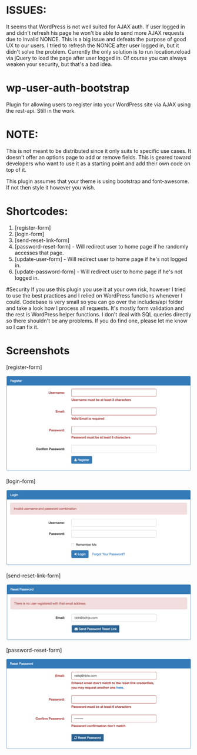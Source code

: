 # ISSUES:
It seems that WordPress is not well suited for AJAX auth. If user logged in and didn't refresh his page he won't be able to send more AJAX requests due to invalid NONCE. This is a big issue and defeats the purpose of good UX to our users. I tried to refresh the NONCE after user logged in, but it didn't solve the problem. Currently the only solution is to run location.reload via jQuery to load the page after user logged in. Of course you can always weaken your security, but that's a bad idea. 

# wp-user-auth-bootstrap
Plugin for allowing users to register into your WordPress site via AJAX using the rest-api. Still in the work.

# NOTE:
This is not meant to be distributed since it only suits to specific use cases. It doesn't offer an options page to add or remove fields. This is geared toward developers who want to use it as a starting point and add their own code on top of it.

This plugin assumes that your theme is using bootstrap and font-awesome. If not then style it however you wish.

# Shortcodes:
1. [register-form]
2. [login-form]
3. [send-reset-link-form]
4. [password-reset-form] - Will redirect user to home page if he randomly accesses that page.
5. [update-user-form] - Will redirect user to home page if he's not logged in.
6. [update-password-form] - Will redirect user to home page if he's not logged in.

#Security
If you use this plugin you use it at your own risk, however I tried to use the best practices and I relied on WordPress functions whenever I could. Codebase is very small so you can go over the includes/api folder and take a look how I process all requests. It's mostly form validation and the rest is WordPress helper functions. I don't deal with SQL queries directly so there shouldn't be any problems. If you do find one, please let me know so I can fix it.

# Screenshots
[register-form]

![register](screenshots/register.png)

[login-form]

![login](screenshots/login.png)

[send-reset-link-form]

![reset-link](screenshots/reset-link.png)

[password-reset-form]

![reset-password](screenshots/reset-password.png)
